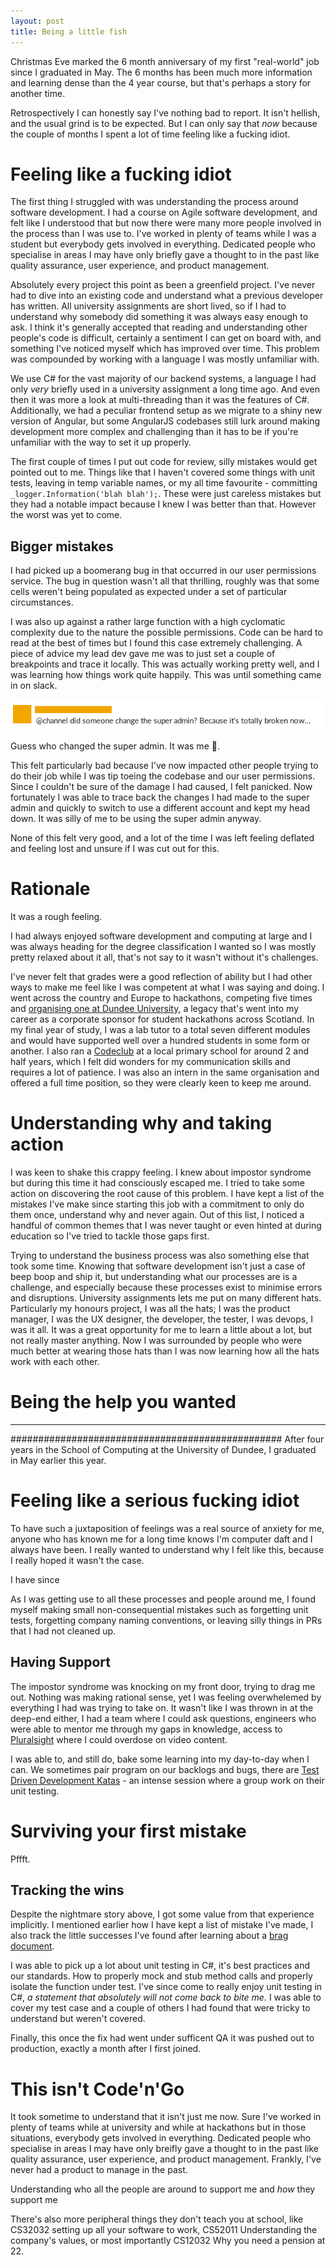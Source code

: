 ```yaml
---
layout: post
title: Being a little fish
---
```


Christmas Eve marked the 6 month anniversary of my first "real-world" job since I graduated in May. The 6 months has been much more information and learning dense than the 4 year course, but that's perhaps a story for another time.

Retrospectively I can honestly say I've nothing bad to report. It isn't hellish, and the usual grind is to be expected. But I can only say that _now_ because the couple of months I spent a lot of time feeling like a fucking idiot. 

# Feeling like a fucking idiot

The first thing I struggled with was understanding the process around software development. I had a course on Agile software development, and felt like I understood that but now there were many more people involved in the process than I was use to. I've worked in plenty of teams while I was a student but everybody gets involved in everything. Dedicated people who specialise in areas I may have only briefly gave a thought to in the past like quality assurance, user experience, and product management.

Absolutely every project this point as been a greenfield project. I've never had to dive into an existing code and understand what a previous developer has written. All university assignments are short lived, so if I had to understand why somebody did something it was always easy enough to ask. I think it's generally accepted that reading and understanding other people's code is difficult, certainly a sentiment I can get on board with, and something I've noticed myself which has improved over time. This problem was compounded by working with a language I was mostly unfamiliar with. 

We use C# for the vast majority of our backend systems, a language I had only _very_ briefly used in a university assignment a long time ago. And even then it was more a look at multi-threading than it was the features of C#. Additionally, we had a peculiar frontend setup as we migrate to a shiny new version of Angular, but some AngularJS codebases still lurk around making development more complex and challenging than it has to be if you're unfamiliar with the way to set it up properly.

The first couple of times I put out code for review, silly mistakes would get pointed out to me. Things like that I haven't covered some things with unit tests, leaving in temp variable names, or my all time favourite - committing `_logger.Information('blah blah');`. These were just careless mistakes but they had a notable impact because I knew I was better than that. However the worst was yet to come.

## Bigger mistakes

I had picked up a boomerang bug in that occurred in our user permissions service. The bug in question wasn't all that thrilling, roughly was that some cells weren't being populated as expected under a set of particular circumstances.

I was also up against a rather large function with a high cyclomatic complexity due to the nature the possible permissions. Code can be hard to read at the best of times but I found this case extremely challenging. A piece of advice my lead dev gave me was to just set a couple of breakpoints and trace it locally. This was actually working pretty well, and I was learning how things work quite happily. This was until something came in on slack.

![An anonymous slack message which reads "at channel, did someone change the super admin? Because it's totally broken now."](/images/ohno.png)

Guess who changed the super admin. It was me 👋.

This felt particularly bad because I've now impacted other people trying to do their job while I was tip toeing the codebase and our user permissions. Since I couldn't be sure of the damage I had caused, I felt panicked. Now fortunately I was able to trace back the changes I had made to the super admin and quickly to switch to use a different account and kept my head down. It was silly of me to be using the super admin anyway.

None of this felt very good, and a lot of the time I was left feeling deflated and feeling lost and unsure if I was cut out for this.

# Rationale

It was a rough feeling.

I had always enjoyed software development and computing at large and I was always heading for the degree classification I wanted so I was mostly pretty relaxed about it all, that's not say to it wasn't without it's challenges.

I've never felt that grades were a good reflection of ability but I had other ways to make me feel like I was competent at what I was saying and doing. I went across the country and Europe to hackathons, competing five times and [organising one at Dundee University](https://conorhaining.com/posts/Dundees-Hackathon/), a legacy that's went into my career as a corporate sponsor for student hackathons across Scotland. In my final year of study, I was a lab tutor to a total seven different modules and would have supported well over a hundred students in some form or another. I also ran a [Codeclub](https://codeclub.org/en/) at a local primary school for around 2 and half years, which I felt did wonders for my communication skills and requires a lot of patience. I was also an intern in the same organisation and offered a full time position, so they were clearly keen to keep me around.

# Understanding why and taking action

I was keen to shake this crappy feeling. I knew about impostor syndrome but during this time it had consciously escaped me. I tried to take some action on discovering the root cause of this problem. I have kept a list of the mistakes I've make since starting this job with a commitment to only do them once, understand why and never again. Out of this list, I noticed a handful of common themes that I was never taught or even hinted at during education so I've tried to tackle those gaps first.

Trying to understand the business process was also something else that took some time. Knowing that software development isn't just a case of beep boop and ship it, but understanding what our processes are is a challenge, and especially because these processes exist to minimise errors and disruptions. University assignments lets me put on many different hats. Particularly my honours project, I was all the hats; I was the product manager, I was the UX designer, the developer, the tester, I was devops, I was it all. It was a great opportunity for me to learn a little about a lot, but not really master anything. Now I was surrounded by people who were much better at wearing those hats than I was now learning how all the hats work with each other.

# Being the help you wanted
---
#################################################
After four years in the School of Computing at the University of Dundee, I graduated in May earlier this year. 

 # Feeling like a serious fucking idiot

To have such a juxtaposition of feelings was a real source of anxiety for me, anyone who has known me for a long time knows I'm computer daft and I always have been. I really wanted to understand why I felt like this, because I really hoped it wasn't the case.

I have since 

As I was getting use to all these processes and people around me, I found myself making small non-consequential mistakes such as forgetting unit tests, forgetting company naming conventions, or leaving silly things in PRs that I had not cleaned up.

## Having Support

The impostor syndrome was knocking on my front door, trying to drag me out. Nothing was making rational sense, yet I was feeling overwhelemed by everything I had was trying to take on. It wasn't like I was thrown in at the deep-end either, I had a team where I could ask questions, engineers who were able to mentor me through my gaps in knowledge, access to [Pluralsight](https://www.pluralsight.com/) where I could overdose on video content.

I was able to, and still do, bake some learning into my day-to-day when I can. We sometimes pair program on our backlogs and bugs, there are [Test Driven Development Katas](http://www.peterprovost.org/blog/2012/05/02/kata-the-only-way-to-learn-tdd/) - an intense session where a group work on their unit testing.

# Surviving your first mistake

Pffft.

## Tracking the wins

Despite the nightmare story above, I got some value from that experience implicitly. I mentioned earlier how I have kept a list of mistake I've made, I also track the little successes I've found after learning about a [brag document](http://citation-needed.com).

I was able to pick up a lot about unit testing in C#, it's best practices and our standards. How to properly mock and stub method calls and properly isolate the function under test. I've since come to really enjoy unit testing in C#, _a statement that absolutely will not come back to bite me._ I was able to cover my test case and a couple of others I had found that were tricky to understand but weren't covered.

Finally, this once the fix had went under sufficent QA it was pushed out to production, exactly a month after I first joined.

# This isn't Code'n'Go

It took sometime to understand that it isn't just me now. Sure I've worked in plenty of teams while at university and while at hackathons but in those situations, everybody gets involved in everything. Dedicated people who specialise in areas I may have only breifly gave a thought to in the past like quality assurance, user experience, and product management. Frankly, I've never had a product to manage in the past.

Understanding who all the people are around to support me and _how_ they support me

There's also more peripheral things they don't teach you at school, like CS32032 setting up all your software to work, CS52011 Understanding the company's values, or most importantly CS12032 Why you need a pension at 22.